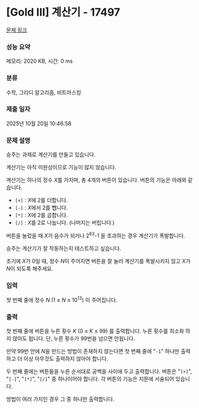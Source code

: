 # [Gold III] 계산기 - 17497 

[문제 링크](https://www.acmicpc.net/problem/17497) 

### 성능 요약

메모리: 2020 KB, 시간: 0 ms

### 분류

수학, 그리디 알고리즘, 비트마스킹

### 제출 일자

2025년 10월 20일 10:46:58

### 문제 설명

<p>승주는 과제로 계산기를 만들고 있습니다.</p>

<p>계산기는 아직 미완성이므로 기능이 많지 않습니다.</p>

<p>계산기는 하나의 정수 <em>X</em>를 가지며, 총 4개의 버튼이 있습니다. 버튼의 기능은 아래와 같습니다.</p>

<ul>
	<li><code>[+]</code> : <em>X</em>에 2를 더합니다.</li>
	<li><code>[-]</code> : <em>X</em>에서 2를 뺍니다.</li>
	<li><code>[*]</code> : <em>X</em>에 2를 곱합니다.</li>
	<li><code>[/]</code> : <em>X</em>를 2로 나눕니다. (나머지는 버립니다.)</li>
</ul>

<p>버튼을 눌렀을 때 <em>X</em>가 음수가 되거나 2<sup>63</sup>-1 을 초과하는 경우 계산기가 폭발합니다.</p>

<p>승주는 계산기가 잘 작동하는지 테스트하고 싶습니다.</p>

<p>초기에 <em>X</em>가 0일 때, 정수 <em>N</em>이 주어지면 버튼을 잘 눌러 계산기를 폭발시키지 않고 <em>X</em>가 <em>N</em>이 되도록 해주세요.</p>

### 입력 

 <p>첫 번째 줄에 정수 <em>N</em> (1 ≤ <em>N</em> ≤ 10<sup>13</sup>) 이 주어집니다.</p>

### 출력 

 <p>첫 번째 줄에 버튼을 누른 횟수 <em>K</em> (0 ≤ <em>K</em> ≤ 99) 를 출력합니다. 누른 횟수를 최소화 하지 않아도 됩니다. 단, 누른 횟수가 99번을 넘으면 안됩니다.</p>

<p>만약 99번 안에 <em>N</em>을 만드는 방법이 존재하지 않는다면 첫 번째 줄에 "<code>-1</code>" 하나만 출력하고 더 이상 아무것도 출력하지 않아야 합니다.</p>

<p>두 번째 줄에는 버튼들을 누른 순서대로 공백을 사이에 두고 출력합니다. 버튼은 "<code>[+]</code>", "<code>[-]</code>", "<code>[*]</code>", "<code>[/]</code>" 중 하나이어야 합니다. 각 버튼의 기능은 지문에 서술되어 있습니다.</p>

<p>방법이 여러 가지인 경우 그 중 하나만 출력합니다.</p>

